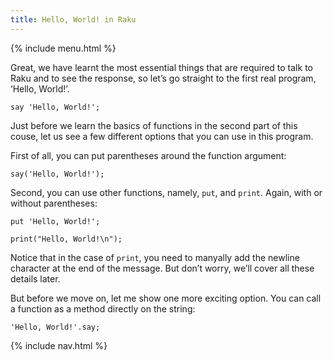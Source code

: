 ```yaml
---
title: Hello, World! in Raku
---
```


{% include menu.html %}

Great, we have learnt the most essential things that are required to talk to Raku and to see the response, so let’s go straight to the first real program, ‘Hello, World!’.

    say 'Hello, World!';

Just before we learn the basics of functions in the second part of this couse, let us see a few different options that you can use in this program.

First of all, you can put parentheses around the function argument:

    say('Hello, World!');

Second, you can use other functions, namely, `put`, and `print`. Again, with or without parentheses:

    put 'Hello, World!';

    print("Hello, World!\n");

Notice that in the case of `print`, you need to manyally add the newline character at the end of the message. But don’t worry, we’ll cover all these details later.

But before we move on, let me show one more exciting option. You can call a function as a method directly on the string:

    'Hello, World!'.say;

{% include nav.html %}
